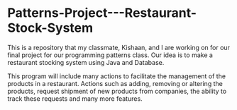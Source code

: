 # Patterns-Project---Restaurant-Stock-System
This is a repository that my classmate, Kishaan, and I are working on for our final project for our programming patterns class. Our idea is to make a restaurant stocking system using Java and Database.

This program will include many actions to facilitate the management of the products in a restaurant. Actions such as adding, removing or altering the products, request shipment of new products from companies, the ability to track these requests and many more features.
